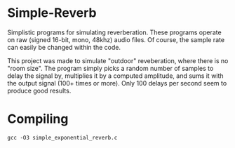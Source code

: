 # Simple-Reverb
Simplistic programs for simulating reverberation.
These programs operate on raw (signed 16-bit, mono, 48khz) audio files. Of course, the sample rate can easily be changed within the code.

This project was made to simulate "outdoor" reveberation, where there is no "room size".
The program simply picks a random number of samples to delay the signal by, multiplies it by a computed amplitude, and sums it with the output signal (100+ times or more).
Only 100 delays per second seem to produce good results.

# Compiling
`gcc -O3 simple_exponential_reverb.c`
